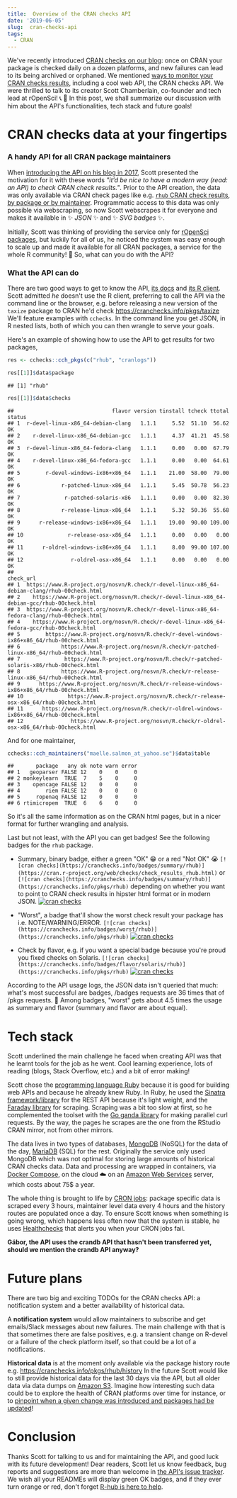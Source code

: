 ```yaml
---
title:  Overview of the CRAN checks API
date: '2019-06-05'
slug:  cran-checks-api
tags:
  - CRAN
---
```


We've recently introduced [CRAN checks on our blog](/2019/04/25/r-devel-linux-x86-64-debian-clang/): once on CRAN your package is checked daily on a dozen platforms, and new failures can lead to its being archived or orphaned. We mentioned [ways to monitor your CRAN checks results](/2019/04/25/r-devel-linux-x86-64-debian-clang/#cran-checks-surveillance), including a cool web API, the CRAN checks API. We were thrilled to talk to its creator Scott Chamberlain, co-founder and tech lead at rOpenSci!  :telephone_receiver: :tada: In this post, we shall summarize our discussion with him about the API's functionalities, tech stack and future goals!

# CRAN checks data at your fingertips

### A handy API for all CRAN package maintainers

When [introducing the API on his blog in 2017](https://recology.info/2017/09/cranchecks-api/), Scott presented the motivation for it with these words _"it’d be nice to have a modern way (read: an API) to check CRAN check results."_. Prior to the API creation, the data was only available via CRAN check pages like e.g. [`rhub` CRAN check results](https://cran.r-project.org/web/checks/check_results_rhub.html), [by package or by maintainer](https://cran.r-project.org/web/checks/). Programmatic access to this data was only possible via webscraping, so now Scott webscrapes it for everyone and makes it available in :sparkles: _JSON_ :sparkles: and :sparkles: _SVG badges_ :sparkles:.

Initially, Scott was thinking of providing the service only for [rOpenSci packages](https://ropensci.org/packages/), but luckily for all of us, he noticed the system was easy enough to scale up and made it available for all CRAN packages, a service for the whole R community! :rocket: So, what can you do with the API? 

### What the API can do

There are two good ways to get to know the API, [its docs](https://github.com/ropenscilabs/cchecksapi/blob/master/docs/api_docs.md) and [its R client](https://docs.ropensci.org/cchecks). Scott admitted _he_ doesn't use the R client, preferring to call the API via the command line or the browser, e.g. before releasing a new version of the `taxize` package to CRAN he'd check https://cranchecks.info/pkgs/taxize We'll feature examples with `cchecks`. In the command line you get JSON, in R nested lists, both of which you can then wrangle to serve your goals.

Here's an example of showing how to use the API to get results for two packages,


```r
res <- cchecks::cch_pkgs(c("rhub", "cranlogs"))

res[[1]]$data$package
```

```
## [1] "rhub"
```

```r
res[[1]]$data$checks
```

```
##                               flavor version tinstall tcheck ttotal status
## 1  r-devel-linux-x86_64-debian-clang   1.1.1     5.52  51.10  56.62     OK
## 2    r-devel-linux-x86_64-debian-gcc   1.1.1     4.37  41.21  45.58     OK
## 3  r-devel-linux-x86_64-fedora-clang   1.1.1     0.00   0.00  67.79     OK
## 4    r-devel-linux-x86_64-fedora-gcc   1.1.1     0.00   0.00  64.61     OK
## 5        r-devel-windows-ix86+x86_64   1.1.1    21.00  58.00  79.00     OK
## 6             r-patched-linux-x86_64   1.1.1     5.45  50.78  56.23     OK
## 7              r-patched-solaris-x86   1.1.1     0.00   0.00  82.30     OK
## 8             r-release-linux-x86_64   1.1.1     5.32  50.36  55.68     OK
## 9      r-release-windows-ix86+x86_64   1.1.1    19.00  90.00 109.00     OK
## 10              r-release-osx-x86_64   1.1.1     0.00   0.00   0.00     OK
## 11      r-oldrel-windows-ix86+x86_64   1.1.1     8.00  99.00 107.00     OK
## 12               r-oldrel-osx-x86_64   1.1.1     0.00   0.00   0.00     OK
##                                                                                      check_url
## 1  https://www.R-project.org/nosvn/R.check/r-devel-linux-x86_64-debian-clang/rhub-00check.html
## 2    https://www.R-project.org/nosvn/R.check/r-devel-linux-x86_64-debian-gcc/rhub-00check.html
## 3  https://www.R-project.org/nosvn/R.check/r-devel-linux-x86_64-fedora-clang/rhub-00check.html
## 4    https://www.R-project.org/nosvn/R.check/r-devel-linux-x86_64-fedora-gcc/rhub-00check.html
## 5        https://www.R-project.org/nosvn/R.check/r-devel-windows-ix86+x86_64/rhub-00check.html
## 6             https://www.R-project.org/nosvn/R.check/r-patched-linux-x86_64/rhub-00check.html
## 7              https://www.R-project.org/nosvn/R.check/r-patched-solaris-x86/rhub-00check.html
## 8             https://www.R-project.org/nosvn/R.check/r-release-linux-x86_64/rhub-00check.html
## 9      https://www.R-project.org/nosvn/R.check/r-release-windows-ix86+x86_64/rhub-00check.html
## 10              https://www.R-project.org/nosvn/R.check/r-release-osx-x86_64/rhub-00check.html
## 11      https://www.R-project.org/nosvn/R.check/r-oldrel-windows-ix86+x86_64/rhub-00check.html
## 12               https://www.R-project.org/nosvn/R.check/r-oldrel-osx-x86_64/rhub-00check.html
```

And for one maintainer,


```r
cchecks::cch_maintainers("maelle.salmon_at_yahoo.se")$data$table
```

```
##       package   any ok note warn error
## 1   geoparser FALSE 12    0    0     0
## 2 monkeylearn  TRUE  7    5    0     0
## 3    opencage FALSE 12    0    0     0
## 4        riem FALSE 12    0    0     0
## 5     ropenaq FALSE 12    0    0     0
## 6 rtimicropem  TRUE  6    6    0     0
```

So it's all the same information as on the CRAN html pages, but in a nicer format for further wrangling and analysis.

Last but not least, with the API you can get badges! See the following badges for the `rhub` package.

* Summary, binary badge, either a green "OK" :grin: or a red "Not OK" :sob: `[![cran checks](https://cranchecks.info/badges/summary/rhub)](https://cran.r-project.org/web/checks/check_results_rhub.html)` or `[![cran checks](https://cranchecks.info/badges/summary/rhub)](https://cranchecks.info/pkgs/rhub)` depending on whether you want to point to CRAN check results in hipster html format or in modern JSON. [![cran checks](https://cranchecks.info/badges/summary/rhub)](https://cranchecks.info/pkgs/rhub)

* "Worst", a badge that'll show the worst check result your package has i.e. NOTE/WARNING/ERROR. `[![cran checks](https://cranchecks.info/badges/worst/rhub)](https://cranchecks.info/pkgs/rhub)` [![cran checks](https://cranchecks.info/badges/worst/rhub)](https://cranchecks.info/pkgs/rhub) 

* Check by flavor, e.g. if you want a special badge because you're proud you fixed checks on Solaris. `[![cran checks](https://cranchecks.info/badges/flavor/solaris/rhub)](https://cranchecks.info/pkgs/rhub)` [![cran checks](https://cranchecks.info/badges/flavor/solaris/rhub)](https://cranchecks.info/pkgs/rhub) 

According to the API usage logs, the JSON data isn't queried that much: what's most successful are badges, /badges requests are 36 times that of /pkgs requests. :nail_care: Among badges, "worst" gets about 4.5 times the usage as summary and flavor (summary and flavor are about equal).

# Tech stack

Scott underlined the main challenge he faced when creating API was that he learnt tools for the job as he went. Cool learning experience, lots of reading (blogs, Stack Overflow, etc.) and a bit of error making! 

Scott chose the [programming language Ruby](https://www.ruby-lang.org/en/) because it is good for building web APIs and because he already knew Ruby. In Ruby, he used the [Sinatra framework/library](http://sinatrarb.com/) for the REST API because it's light weight, and the [Faraday library](https://github.com/lostisland/faraday) for scraping. Scraping was a bit too slow at first, so he complemented the toolset with the [Go ganda library](https://github.com/tednaleid/ganda/) for making parallel curl requests. By the way, the pages he scrapes are the one from the RStudio CRAN mirror, not from other mirrors.

The data lives in two types of databases, [MongoDB](https://www.mongodb.com/) (NoSQL) for the data of the day, [MariaDB](https://mariadb.org/) (SQL) for the rest. Originally the service only used MongoDB which was not optimal for storing large amounts of historical CRAN checks data. Data and processing are wrapped in containers, via [Docker Compose](https://docs.docker.com/compose/), on the cloud :cloud: on an [Amazon Web Services](https://aws.amazon.com/) server, which costs about 75$ a year.

The whole thing is brought to life by [CRON jobs](https://en.wikipedia.org/wiki/Cron): package specific data is scraped every 3 hours, maintainer level data every 4 hours and the history routes are populated once a day. To ensure Scott knows when something is going wrong, which happens less often now that the system is stable, he uses [Healthchecks](https://healthchecks.io/) that alerts you when your CRON jobs fail.

**Gábor, the API uses the crandb API that hasn't been transferred yet, should we mention the crandb API anyway?**

# Future plans

There are two big and exciting TODOs for the CRAN checks API: a notification system and a better availability of historical data.

A **notification system** would allow maintainers to subscribe and get emails/Slack messages about new failures. The main challenge with that is that sometimes there are false positives, e.g. a transient change on R-devel or a failure of the check platform itself, so that could be a lot of a notifications.

**Historical data** is at the moment only available via the package history route e.g. https://cranchecks.info/pkgs/rhub/history In the future Scott would like to still provide historical data for the last 30 days via the API, but all older data via data dumps on [Amazon S3](https://aws.amazon.com/s3/). Imagine how interesting such data could be to explore the health of CRAN platforms over time for instance, or to [pinpoint when a given change was introduced and packages had be updated](/2019/04/25/r-devel-linux-x86-64-debian-clang/)!

# Conclusion

Thanks Scott for talking to us and for maintaining the API, and good luck with its future development! Dear readers, Scott let us know feedback, bug reports and suggestions are more than welcome in [the API's issue tracker](https://github.com/ropenscilabs/cchecksapi/issues). We wish all your READMEs will display green OK badges, and if they ever turn orange or red, don't forget [R-hub is here to help](/2019/04/25/r-devel-linux-x86-64-debian-clang/).
